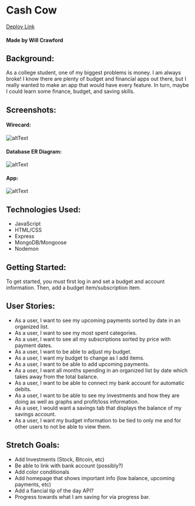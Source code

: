 # Cash Cow
[Deploy Link](https://www.google.com "Deploy Link")
#### Made by Will Crawford


## Background: 
As a college student, one of my biggest problems is money. I am always broke! I know there are plenty of budget and financial apps out there, but I really wanted to make an app that would have every feature. In turn, maybe I could learn some finance, budget, and saving skills. 

## Screenshots: 
#### Wirecard:
![altText](https://fakeimg.pl/250x100/ "Fake Image")

#### Database ER Diagram:
![altText](https://fakeimg.pl/250x100/ "Fake Image")

#### App:
![altText](https://fakeimg.pl/250x100/ "Fake Image")

## Technologies Used:
* JavaScript
* HTML/CSS
* Express
* MongoDB/Mongoose
* Nodemon


## Getting Started:
To get started, you must first log in and set a budget and account information. Then, add a budget item/subscription item. 

## User Stories:
* As a user, I want to see my upcoming payments sorted by date in an organized list.
* As a user, I want to see my most spent categories.
* As a user, I want to see all my subscriptions sorted by price with payment dates.
* As a user, I want to be able to adjust my budget.
* As a user, I want my budget to change as I add items.
* As a user, I want to be able to add upcoming payments.
* As a user, I want all months spending in an organized list by date which takes away from the total balance.
* As a user, I want to be able to connect my bank account for automatic debits.
* As a user, I want to be able to see my investments and how they are doing as well as graphs and profit/loss information.
* As a user, I would want a savings tab that displays the balance of my savings account.
* As a user, I want my budget information to be tied to only me and for other users to not be able to view them.

## Stretch Goals:
* Add Investments (Stock, Bitcoin, etc)
* Be able to link with bank account (possibly?)
* Add color conditionals
* Add homepage that shows important info (low balance, upcoming payments, etc)
* Add a fiancial tip of the day API?
* Progress towards what I am saving for via progress bar.